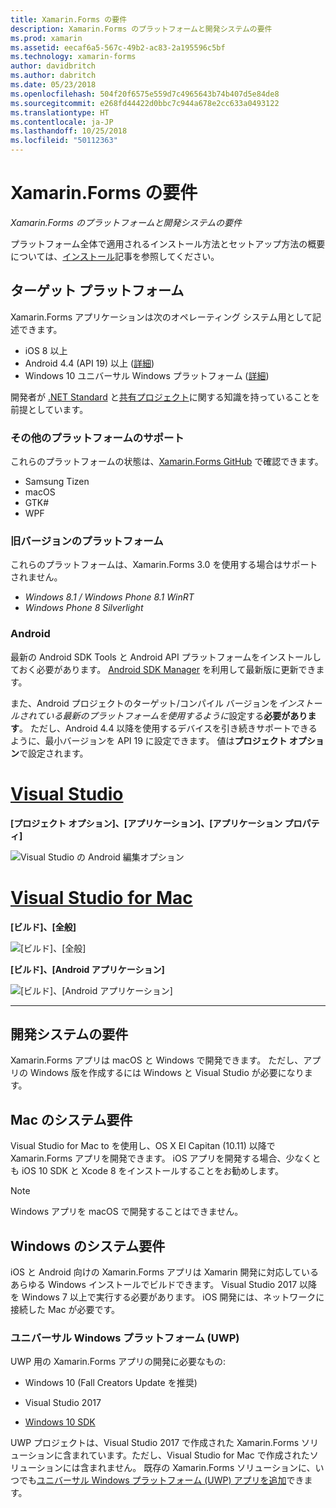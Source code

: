 ```yaml
---
title: Xamarin.Forms の要件
description: Xamarin.Forms のプラットフォームと開発システムの要件
ms.prod: xamarin
ms.assetid: eecaf6a5-567c-49b2-ac83-2a195596c5bf
ms.technology: xamarin-forms
author: davidbritch
ms.author: dabritch
ms.date: 05/23/2018
ms.openlocfilehash: 504f20f6575e559d7c4965643b74b407d5e84de8
ms.sourcegitcommit: e268fd44422d0bbc7c944a678e2cc633a0493122
ms.translationtype: HT
ms.contentlocale: ja-JP
ms.lasthandoff: 10/25/2018
ms.locfileid: "50112363"
---
```

# <a name="xamarinforms-requirements"></a>Xamarin.Forms の要件

_Xamarin.Forms のプラットフォームと開発システムの要件_

プラットフォーム全体で適用されるインストール方法とセットアップ方法の概要については、[インストール](~/cross-platform/get-started/installation/index.md)記事を参照してください。

## <a name="target-platforms"></a>ターゲット プラットフォーム

Xamarin.Forms アプリケーションは次のオペレーティング システム用として記述できます。

- iOS 8 以上
- Android 4.4 (API 19) 以上 ([詳細](#android))
- Windows 10 ユニバーサル Windows プラットフォーム ([詳細](#windows10))

開発者が [.NET Standard](~/cross-platform/app-fundamentals/net-standard.md) と[共有プロジェクト](~/cross-platform/app-fundamentals/shared-projects.md)に関する知識を持っていることを前提としています。

### <a name="additional-platform-support"></a>その他のプラットフォームのサポート

これらのプラットフォームの状態は、[Xamarin.Forms GitHub](https://github.com/xamarin/Xamarin.Forms/wiki/Platform-Support) で確認できます。

- Samsung Tizen
- macOS
- GTK#
- WPF

### <a name="platforms-from-earlier-versions"></a>旧バージョンのプラットフォーム

これらのプラットフォームは、Xamarin.Forms 3.0 を使用する場合はサポートされません。

- *Windows 8.1 / Windows Phone 8.1 WinRT*
- *Windows Phone 8 Silverlight*

### <a name="android"></a>Android

最新の Android SDK Tools と Android API プラットフォームをインストールしておく必要があります。 [Android SDK Manager](~/android/get-started/installation/android-sdk.md) を利用して最新版に更新できます。

また、Android プロジェクトのターゲット/コンパイル バージョンを*インストールされている最新のプラットフォームを使用するように*設定する**必要があります**。 ただし、Android 4.4 以降を使用するデバイスを引き続きサポートできるように、最小バージョンを API 19 に設定できます。 値は**プロジェクト オプション**で設定されます。

# <a name="visual-studiotabwindows"></a>[Visual Studio](#tab/windows)

**[プロジェクト オプション]、[アプリケーション]、[アプリケーション プロパティ]**

![](installation-images/options-android-vs-sml.png "Visual Studio の Android 編集オプション")

# <a name="visual-studio-for-mactabmacos"></a>[Visual Studio for Mac](#tab/macos)

**[ビルド]、[全般]**

![](installation-images/options-general-sml.png "[ビルド]、[全般]")

**[ビルド]、[Android アプリケーション]**

![](installation-images/options-android-sml.png "[ビルド]、[Android アプリケーション]")

-----

## <a name="development-system-requirements"></a>開発システムの要件

Xamarin.Forms アプリは macOS と Windows で開発できます。 ただし、アプリの Windows 版を作成するには Windows と Visual Studio が必要になります。

## <a name="mac-system-requirements"></a>Mac のシステム要件

Visual Studio for Mac to を使用し、OS X El Capitan (10.11) 以降で Xamarin.Forms アプリを開発できます。 iOS アプリを開発する場合、少なくとも iOS 10 SDK と Xcode 8 をインストールすることをお勧めします。

> [!NOTE]
>  Windows アプリを macOS で開発することはできません。

## <a name="windows-system-requirements"></a>Windows のシステム要件

iOS と Android 向けの Xamarin.Forms アプリは Xamarin 開発に対応しているあらゆる Windows インストールでビルドできます。 Visual Studio 2017 以降を Windows 7 以上で実行する必要があります。 iOS 開発には、ネットワークに接続した Mac が必要です。

<a name="windows10" />

### <a name="universal-windows-platform-uwp"></a>ユニバーサル Windows プラットフォーム (UWP)

UWP 用の Xamarin.Forms アプリの開発に必要なもの:

- Windows 10 (Fall Creators Update を推奨)

- Visual Studio 2017

- [Windows 10 SDK](https://dev.windows.com/downloads/windows-10-sdk)

UWP プロジェクトは、Visual Studio 2017 で作成された Xamarin.Forms ソリューションに含まれています。ただし、Visual Studio for Mac で作成されたソリューションには含まれません。
既存の Xamarin.Forms ソリューションに、いつでも[ユニバーサル Windows プラットフォーム (UWP) アプリを追加](~/xamarin-forms/platform/windows/installation/index.md)できます。
